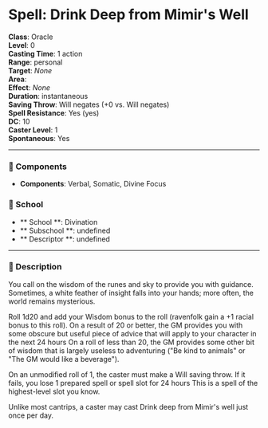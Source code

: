 
# Spell: Drink Deep from Mimir's Well
**Class**: Oracle  
**Level**: 0  
**Casting Time**: 1 action  
**Range**: personal  
**Target**: _None_  
**Area**:   
**Effect**: _None_  
**Duration**: instantaneous  
**Saving Throw**: Will negates (+0 vs. Will negates)  
**Spell Resistance**: Yes (yes)  
**DC**: 10  
**Caster Level**: 1  
**Spontaneous**: Yes

---

### 🔮 Components
- **Components**: Verbal, Somatic, Divine Focus

### 🏫 School
- ** School **: Divination
- ** Subschool **: undefined
- ** Descriptor **: undefined
---

### 📜 Description
You call on the wisdom of the runes and sky to provide you with guidance. Sometimes, a white feather of insight falls into your hands; more often, the world remains mysterious.

Roll 1d20 and add your Wisdom bonus to the roll (ravenfolk gain a +1 racial bonus to this roll). On a result of 20 or better, the GM provides you with some obscure but useful piece of advice that will apply to your character in the next 24 hours On a roll of less than 20, the GM provides some other bit of wisdom that is largely useless to adventuring ("Be kind to animals" or "The GM would like a beverage").

On an unmodified roll of 1, the caster must make a Will saving throw. If it fails, you lose 1 prepared spell or spell slot for 24 hours This is a spell of the highest-level slot you know.

Unlike most cantrips, a caster may cast Drink deep from Mimir's well just once per day.
